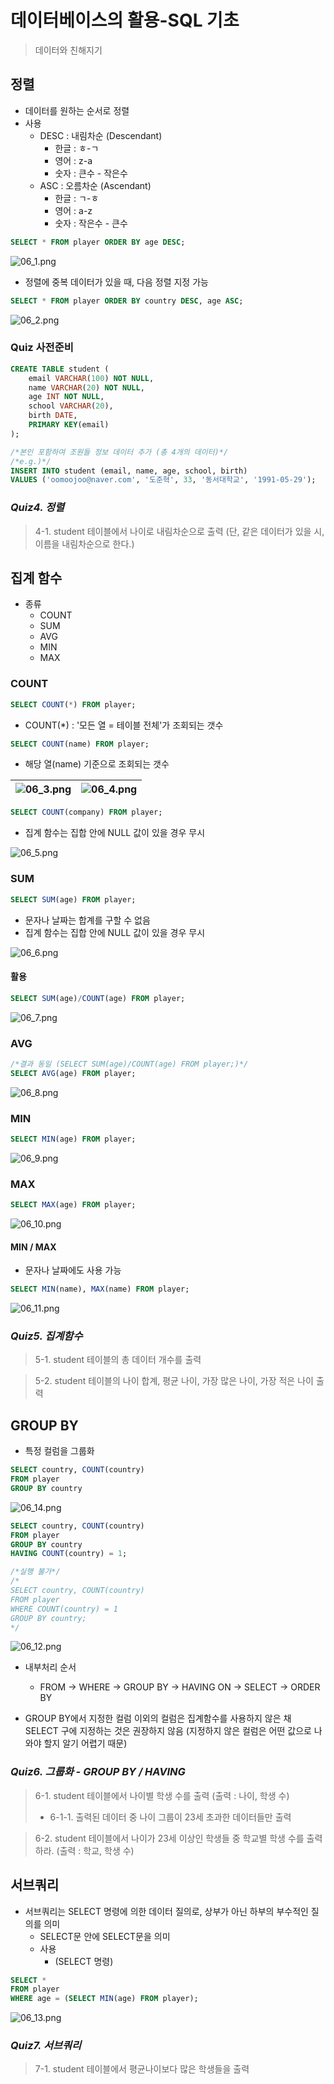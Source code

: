 # 데이터베이스의 활용-SQL 기초

> 데이터와 친해지기

## 정렬
- 데이터를 원하는 순서로 정렬
- 사용
  - DESC : 내림차순 (Descendant)
    - 한글 : ㅎ-ㄱ
    - 영어 : z-a
    - 숫자 : 큰수 - 작은수
  - ASC : 오름차순 (Ascendant)
    - 한글 : ㄱ-ㅎ
    - 영어 : a-z
    - 숫자 : 작은수 - 큰수

```sql
SELECT * FROM player ORDER BY age DESC;
```

![06_1.png](./images/06_1.png)

- 정렬에 중복 데이터가 있을 때, 다음 정렬 지정 가능

```sql
SELECT * FROM player ORDER BY country DESC, age ASC;
```

![06_2.png](./images/06_2.png)

### Quiz 사전준비
```sql
CREATE TABLE student (
	email VARCHAR(100) NOT NULL,
	name VARCHAR(20) NOT NULL,
	age INT NOT NULL,
	school VARCHAR(20),
	birth DATE,
	PRIMARY KEY(email)
);
```
```sql
/*본인 포함하여 조원들 정보 데이터 추가 (총 4개의 데이터)*/
/*e.g.)*/
INSERT INTO student (email, name, age, school, birth)
VALUES ('oomoojoo@naver.com', '도준혁', 33, '동서대학교', '1991-05-29');
```

### *Quiz4. 정렬*

> 4-1. student 테이블에서 나이로 내림차순으로 출력 (단, 같은 데이터가 있을 시, 이름을 내림차순으로 한다.)

## 집계 함수
- 종류
  - COUNT
  - SUM
  - AVG
  - MIN
  - MAX


### COUNT
```sql
SELECT COUNT(*) FROM player;
```
- COUNT(\*) : '모든 열 = 테이블 전체'가 조회되는 갯수

```sql
SELECT COUNT(name) FROM player;
```
- 해당 열(name) 기준으로 조회되는 갯수

![06_3.png](./images/06_3.png) | ![06_4.png](./images/06_4.png)
--- | --- | 

```sql
SELECT COUNT(company) FROM player;
```
- 집계 함수는 집합 안에 NULL 값이 있을 경우 무시

![06_5.png](./images/06_5.png)

### SUM
```sql
SELECT SUM(age) FROM player;
```
- 문자나 날짜는 합계를 구할 수 없음
- 집계 함수는 집합 안에 NULL 값이 있을 경우 무시

![06_6.png](./images/06_6.png)


#### 활용
```sql
SELECT SUM(age)/COUNT(age) FROM player;
```

![06_7.png](./images/06_7.png)

### AVG
```sql
/*결과 동일 (SELECT SUM(age)/COUNT(age) FROM player;)*/
SELECT AVG(age) FROM player;
```

![06_8.png](./images/06_8.png)

### MIN
```sql
SELECT MIN(age) FROM player;
```

![06_9.png](./images/06_9.png)

### MAX
```sql
SELECT MAX(age) FROM player;
```

![06_10.png](./images/06_10.png)

#### MIN / MAX
- 문자나 날짜에도 사용 가능

```sql
SELECT MIN(name), MAX(name) FROM player;
```

![06_11.png](./images/06_11.png)

### *Quiz5. 집계함수*

> 5-1. student 테이블의 총 데이터 개수를 출력

> 5-2. student 테이블의 나이 합계, 평균 나이, 가장 많은 나이, 가장 적은 나이 출력

## GROUP BY

-  특정 컬럼을 그룹화

```sql
SELECT country, COUNT(country) 
FROM player
GROUP BY country
```

![06_14.png](./images/06_14.png)


```sql
SELECT country, COUNT(country) 
FROM player
GROUP BY country
HAVING COUNT(country) = 1;

/*실행 불가*/
/*
SELECT country, COUNT(country)
FROM player
WHERE COUNT(country) = 1
GROUP BY country;
*/
```

![06_12.png](./images/06_12.png)


- 내부처리 순서
  - FROM -> WHERE -> GROUP BY -> HAVING ON ->  SELECT -> ORDER BY
  
- GROUP BY에서 지정한 컬럼 이외의 컬럼은 집계함수를 사용하지 않은 채 SELECT 구에 지정하는 것은 권장하지 않음 (지정하지 않은 컬럼은 어떤 값으로 나와야 할지 알기 어렵기 때문)


### *Quiz6. 그룹화 - GROUP BY / HAVING*

> 6-1. student 테이블에서 나이별 학생 수를 출력 (출력 : 나이, 학생 수)
>  - 6-1-1. 출력된 데이터 중 나이 그룹이 23세 초과한 데이터들만 출력


> 6-2. student 테이블에서 나이가 23세 이상인 학생들 중 학교별 학생 수를 출력하라. (출력 : 학교, 학생 수)


## 서브쿼리

- 서브쿼리는 SELECT 명령에 의한 데이터 질의로, 상부가 아닌 하부의 부수적인 질의를 의미
  - SELECT문 안에 SELECT문을 의미
  - 사용
    - (SELECT 명령)

```sql
SELECT * 
FROM player
WHERE age = (SELECT MIN(age) FROM player);
```

![06_13.png](./images/06_13.png)

### *Quiz7. 서브쿼리*

> 7-1. student 테이블에서 평균나이보다 많은 학생들을 출력